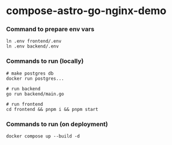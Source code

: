 # compose-astro-go-nginx-demo

### Command to prepare env vars
```
ln .env frontend/.env
ln .env backend/.env
```

### Commands to run (locally)
```
# make postgres db
docker run postgres...

# run backend
go run backend/main.go

# run frontend
cd frontend && pnpm i && pnpm start
```

### Commands to run (on deployment)
```
docker compose up --build -d
```

